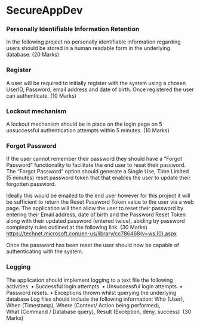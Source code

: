 # SecureAppDev
### Personally Identifiable Information Retention 
In the following project no personally identifiable information regarding users should be stored in a human readable form in the underlying database.  			(20 Marks)
### Register
A user will be required to initially register with the system using a chosen UserID, Password, email address and date of birth. Once registered the user can authenticate. 		(10 Marks)
### Lockout mechanism
A lockout mechanism should be in place on the login page on 5 unsuccessful authentication attempts within 5 minutes.								(10 Marks)
### Forgot Password
If the user cannot remember their password they should have a “Forgot Password” functionality to facilitate the end user to reset their password.
The “Forgot Password” option should generate a Single Use, Time Limited (5 minutes) reset password token that that enables the user to update their forgotten password.

Ideally this would be emailed to the end user however for this project it will be sufficient to return the Reset Password Token value to the user via a web page.
The application will then allow the user to reset their password by entering their Email address, date of birth and the Password Reset Token along with their updated password (entered twice), abiding by password complexity rules outlined at the following link.											(30 Marks)
https://technet.microsoft.com/en-us/library/cc786468(v=ws.10).aspx

Once the password has been reset the user should now be capable of authenticating with the system.
### Logging
The application should implement logging to a text file the following activities. 
•	Successful login attempts.
•	Unsuccessful login attempts.
•	Password resets.
•	Exceptions thrown whilst querying the underlying database
Log files should include the following information:
Who (User), When (Timestamp), Where (Context/ Action being performed), What (Command / Database query), Result (Exception, deny, success) 														(30 Marks)

